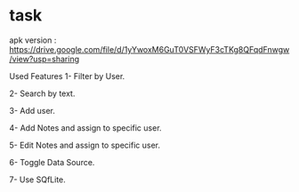 # task

apk version : https://drive.google.com/file/d/1yYwoxM6GuT0VSFWyF3cTKg8QFqdFnwgw/view?usp=sharing

Used Features 
1- Filter by User.

2- Search by text.

3- Add user.

4- Add Notes and assign to specific user.

5- Edit Notes and assign to specific user.

6- Toggle Data Source.

7- Use SQfLite.


